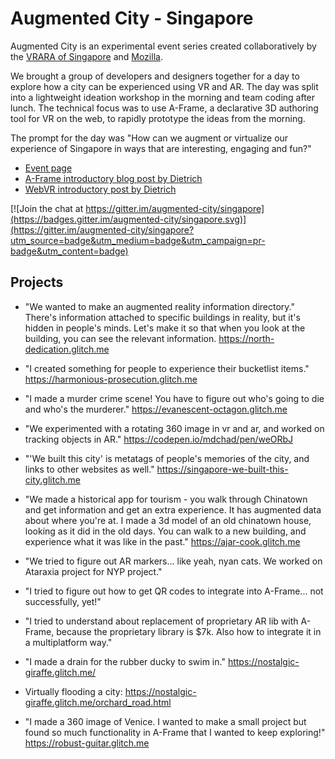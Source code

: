 # Augmented City - Singapore

Augmented City is an experimental event series created collaboratively by the [VRARA of Singapore](https://www.facebook.com/vrarasg/) and [Mozilla](https://www.mozilla.org).

We brought a group of developers and designers together for a day to explore how a city can be experienced using VR and AR. The day was split into a lightweight ideation workshop in the morning and team coding after lunch. The technical focus was to use A-Frame, a declarative 3D authoring tool for VR on the web, to rapidly prototype the ideas from the morning.

The prompt for the day was "How can we augment or virtualize our experience of Singapore in ways that are interesting, engaging and fun?"

* [Event page](https://www.eventbrite.com/e/vrar-maker-lab-augmented-city-creating-vr-ar-web-content-showcasing-singapore-tickets-35297738486)
* [A-Frame introductory blog post by Dietrich](http://metafluff.com/2017/07/06/aframe-augmented-city/)
* [WebVR introductory post by Dietrich](http://metafluff.com/2017/07/12/augmented-city-vr/)
<!--
* [Slides for running the event](https://docs.google.com/a/mozilla.com/presentation/d/180xCYWc2TxnOLisUZo6NoZlS5w4O57hkN1i46OYSINo/edit?usp=sharing) (Many thanks to Michael Henretty for the original version for VoiceJam Taipei, which these are based on!)
-->

[![Join the chat at https://gitter.im/augmented-city/singapore](https://badges.gitter.im/augmented-city/singapore.svg)](https://gitter.im/augmented-city/singapore?utm_source=badge&utm_medium=badge&utm_campaign=pr-badge&utm_content=badge)

## Projects

* "We wanted to make an augmented reality information directory." There's information attached to specific buildings in reality, but it's hidden in people's minds. Let's make it so that when you look at the building, you can see the relevant information. https://north-dedication.glitch.me

* "I created something for people to experience their bucketlist items." https://harmonious-prosecution.glitch.me

* "I made a murder crime scene! You have to figure out who's going to die and who's the murderer." https://evanescent-octagon.glitch.me

* "We experimented with a rotating 360 image in vr and ar, and worked on tracking objects in AR." https://codepen.io/mdchad/pen/weORbJ

* "'We built this city' is metatags of people's memories of the city, and links to other websites as well." https://singapore-we-built-this-city.glitch.me

* "We made a historical app for tourism - you walk through Chinatown and get information and get an extra experience. It has augmented data about where you're at. I made a 3d model of an old chinatown house, looking as it did in the old days. You can walk to a new building, and experience what it was like in the past." https://ajar-cook.glitch.me

* "We tried to figure out AR markers... like yeah, nyan cats. We worked on Ataraxia project for NYP project."

* "I tried to figure out how to get QR codes to integrate into A-Frame... not successfully, yet!"

* "I tried to understand about replacement of proprietary AR lib with A-Frame, because the proprietary library is $7k. Also how to integrate it in a multiplatform way."

* "I made a drain for the rubber ducky to swim in." https://nostalgic-giraffe.glitch.me/

* Virtually flooding a city: https://nostalgic-giraffe.glitch.me/orchard_road.html

* "I made a 360 image of Venice. I wanted to make a small project but found so much functionality in A-Frame that I wanted to
keep exploring!" https://robust-guitar.glitch.me
